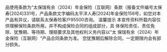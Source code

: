 品使用条款为“太保瑞有余（2024）年金保险（互联网）条款（报备文件编号太保
寿[2024]331号，产品条款文字编码太平洋人寿[2024]年金保险156号，如您对本
产品有异议，请联系太保寿险客户95500咨询。
温馨提示
本宣传资料所载内容仅供理解保险条款所用，并不构成保险合同的组成部分，具
体保险责任、责任免除、犹豫期、等待期、理赔要求及其他权利义务内容以“太
保瑞有余（2024）年金保险（互联网）“产品合同条款为准。
您犹豫期后解除合同，一定期限内会有部分损失。
